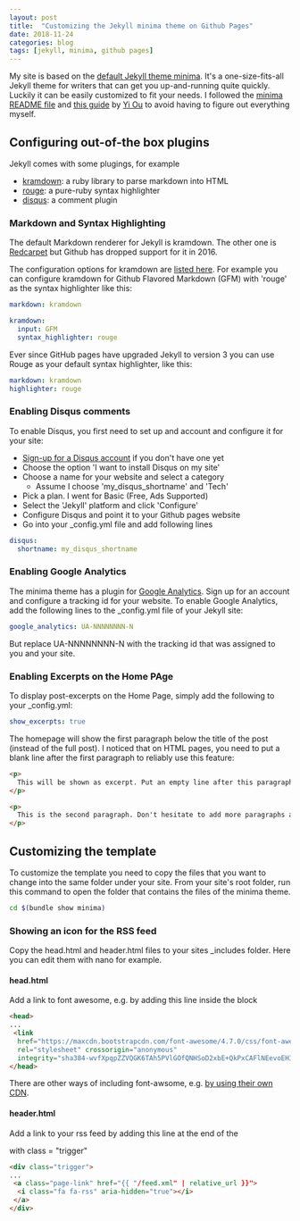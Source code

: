 ```yaml
---
layout: post
title:  "Customizing the Jekyll minima theme on Github Pages"
date: 2018-11-24
categories: blog
tags: [jekyll, minima, github pages]
---
```


My site is based on the [default Jekyll theme minima](https://github.com/jekyll/minima "minima"). It's a one-size-fits-all Jekyll theme for writers that can get you up-and-running quite quickly. Luckily it can be easily customized to fit your needs. I followed the [minima README file](https://github.com/jekyll/minima/blob/master/README.md "Minima Read Me") and [this guide](https://ouyi.github.io/post/2017/12/23/jekyll-customization.html) by [Yi Ou](https://github.com/ouyi) to avoid having to figure out everything myself.

## Configuring out-of-the box plugins
Jekyll comes with some plugings, for example 
- [kramdown](https://kramdown.gettalong.org/ "kramdown"): a ruby library to parse markdown into HTML
- [rouge](https://github.com/jneen/rouge "rouge"): a pure-ruby syntax highlighter 
- [disqus](https://disqus.com/ "Disqus"): a comment plugin

### Markdown and Syntax Highlighting
The default Markdown renderer for Jekyll is kramdown. The other one is [Redcarpet](https://github.com/vmg/redcarpet) but Github has dropped support for it in 2016.

The configuration options for kramdown are [listed here](https://jekyllrb.com/docs/configuration/markdown/ "kramdown configuration"). For example you can configure kramdown for Github Flavored Markdown (GFM) with 'rouge' as the syntax highlighter like this:

```` yaml
markdown: kramdown

kramdown:
  input: GFM
  syntax_highlighter: rouge
````

Ever since GitHub pages have upgraded Jekyll to version 3 you can use Rouge as your default syntax highlighter, like this:
```` yaml
markdown: kramdown
highlighter: rouge
````

### Enabling Disqus comments
To enable Disqus, you first need to set up and account and configure it for your site:
- [Sign-up for a Disqus account](https://disqus.com/profile/signup/ "Disqus sign-up") if you don't have one yet 
- Choose the option 'I want to install Disqus on my site'
- Choose a name for your website and select a category
  - Assume I choose 'my_disqus_shortname' and 'Tech'
- Pick a plan. I went for Basic (Free, Ads Supported)
- Select the 'Jekyll' platform and click 'Configure'
- Configure Disqus and point it to your Github pages website
- Go into your _config.yml file and add following lines

```` yaml
disqus:
  shortname: my_disqus_shortname
````

### Enabling Google Analytics
The minima theme has a plugin for [Google Analytics](https://analytics.google.com/). Sign up for an account and configure a tracking id for your website. To enable Google Analytics, add the following lines to the _config.yml file of your Jekyll site:

````yaml
google_analytics: UA-NNNNNNNN-N
````
But replace UA-NNNNNNNN-N with the tracking id that was assigned to you and your site.


### Enabling Excerpts on the Home PAge
To display post-excerpts on the Home Page, simply add the following to your _config.yml:

````yaml
show_excerpts: true
````

The homepage will show the first paragraph below the title of the post (instead of the full post). I noticed that on HTML pages, you need to put a blank line after the first paragraph to reliably use this feature:

````html
<p>
  This will be shown as excerpt. Put an empty line after this paragraph's closing tag.
</p>

<p>
  This is the second paragraph. Don't hesitate to add more paragraphs after this one.
</p>
````

## Customizing the template
To customize the template you need to copy the files that you want to change into the same folder under your site. From your site's root folder, run this command to open the folder that contains the files of the minima theme.

````bash
cd $(bundle show minima)
````

### Showing an icon for the RSS feed
Copy the head.html and header.html files to your sites _includes folder. Here you can edit them with nano for example.

#### head.html
Add a link to font awesome, e.g. by adding this line inside the <head> block
````html
<head>
...
 <link 
  href="https://maxcdn.bootstrapcdn.com/font-awesome/4.7.0/css/font-awesome.min.css" 
  rel="stylesheet" crossorigin="anonymous"
  integrity="sha384-wvfXpqpZZVQGK6TAh5PVlGOfQNHSoD2xbE+QkPxCAFlNEevoEH3Sl0sibVcOQVnN">
</head>
````
There are other ways of including font-awsome, e.g. [by using their own CDN](https://cdn.fontawesome.com/).

#### header.html
Add a link to your rss feed by adding this line at the end of the <div> with class = "trigger"
````html
<div class="trigger">
...
 <a class="page-link" href="{{ "/feed.xml" | relative_url }}">
  <i class="fa fa-rss" aria-hidden="true"></i>
 </a>
</div>
````

